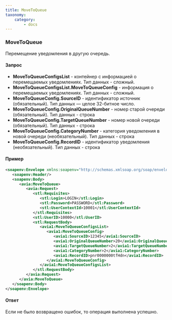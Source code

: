 ```yaml
---
title: MoveToQueue
taxonomy:
    category:
        - docs
---
```


### MoveToQueue

Перемещение уведомления в другую очередь.

#### Запрос

- **MoveToQueueConfigsList** -  контейнер с информацией о перемещаемых уведомлениях. Тип данных - сложный.
- **MoveToQueueConfigsList.MoveToQueueConfig** - информация о перемещаемых уведомлениях. Тип данных - сложный. 
- **MoveToQueueConfig.SourceID** - идентификатор источник (обязательный).  Тип данных — целое 32-битное число.
- **MoveToQueueConfig.OriginalQueueNumber** - номер старой очереди (обязательный). Тип данных - строка
- **MoveToQueueConfig.TargetQueueNumber** - номер новой очереди (обязательный). Тип данных - строка
- **MoveToQueueConfig.CategoryNumber** - категория уведомления в новой очереди (необязательный). Тип данных - строка
- **MoveToQueueConfig.RecordID** - идентификатор уведомления (необязательный). Тип данных - строка

#### Пример
```xml
<soapenv:Envelope xmlns:soapenv="http://schemas.xmlsoap.org/soap/envelope/" xmlns:avia="http://nemo-ibe.com/Avia" xmlns:stl="http://nemo-ibe.com/STL" xmlns:avia1="http://nemo.travel/Avia">
   <soapenv:Header/>
   <soapenv:Body>
      <avia:MoveToQueue>
         <avia:Request>
            <stl:Requisites>
               <stl:Login>LOGIN</stl:Login>
               <stl:Password>PASSWORD</stl:Password>
               <stl:UserContextId>10001</stl:UserContextId>
            </stl:Requisites>
            <stl:UserID>10000</stl:UserID>
            <stl:RequestBody>
               <avia1:MoveToQueueConfigsList>
                  <avia1:MoveToQueueConfig>
                     <avia1:SourceID>12345</avia1:SourceID>
                     <avia1:OriginalQueueNumber>20</avia1:OriginalQueueNumber>
                     <avia1:TargetQueueNumber>2</avia1:TargetQueueNumber>
                     <avia1:CategoryNumber>2</avia1:CategoryNumber>
                     <avia1:RecordID>pnr0000000tfHdn</avia1:RecordID>
                  </avia1:MoveToQueueConfig>
               </avia1:MoveToQueueConfigsList>
            </stl:RequestBody>
         </avia:Request>
      </avia:MoveToQueue>
   </soapenv:Body>
</soapenv:Envelope>
```
#### Ответ
Если не было возвращено ошибок, то операция выполнена успешно.